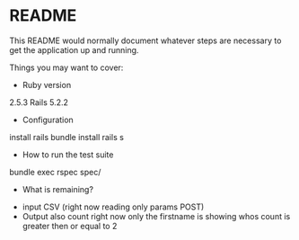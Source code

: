 # README

This README would normally document whatever steps are necessary to get the
application up and running.

Things you may want to cover:

* Ruby version

2.5.3
Rails 5.2.2

* Configuration

install rails 
bundle install
rails s

* How to run the test suite

bundle exec rspec spec/

* What is remaining?

- input CSV (right now reading only params POST)
- Output also count right now only the firstname is showing whos count is greater then or equal to 2


